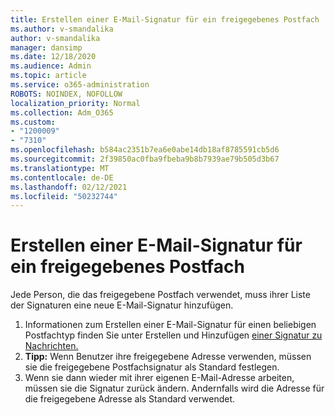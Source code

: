 ```yaml
---
title: Erstellen einer E-Mail-Signatur für ein freigegebenes Postfach
ms.author: v-smandalika
author: v-smandalika
manager: dansimp
ms.date: 12/18/2020
ms.audience: Admin
ms.topic: article
ms.service: o365-administration
ROBOTS: NOINDEX, NOFOLLOW
localization_priority: Normal
ms.collection: Adm_O365
ms.custom:
- "1200009"
- "7310"
ms.openlocfilehash: b584ac2351b7ea6e0abe14db18af8785591cb5d6
ms.sourcegitcommit: 2f39850ac0fba9fbeba9b8b7939ae79b505d3b67
ms.translationtype: MT
ms.contentlocale: de-DE
ms.lasthandoff: 02/12/2021
ms.locfileid: "50232744"
---
```

# <a name="create-an-email-signature-for-a-shared-mailbox"></a>Erstellen einer E-Mail-Signatur für ein freigegebenes Postfach

Jede Person, die das freigegebene Postfach verwendet, muss ihrer Liste der Signaturen eine neue E-Mail-Signatur hinzufügen.

1. Informationen zum Erstellen einer E-Mail-Signatur für einen beliebigen Postfachtyp finden Sie unter Erstellen und Hinzufügen [einer Signatur zu Nachrichten.](https://support.office.com/article/8ee5d4f4-68fd-464a-a1c1-0e1c80bb27f2)
2. **Tipp:** Wenn Benutzer ihre freigegebene Adresse verwenden, müssen sie die freigegebene Postfachsignatur als Standard festlegen.
3. Wenn sie dann wieder mit ihrer eigenen E-Mail-Adresse arbeiten, müssen sie die Signatur zurück ändern. Andernfalls wird die Adresse für die freigegebene Adresse als Standard verwendet.